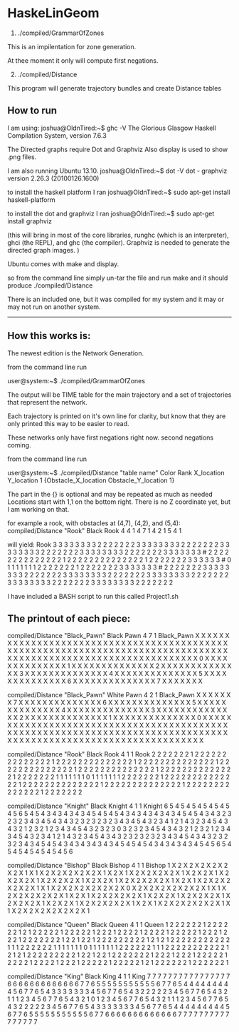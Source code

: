 HaskeLinGeom
============

1) ./compiled/GrammarOfZones 

This is an impilentation for zone generation.

At thee moment it only will compute first negations.

2) ./compiled/Distance

This program will generate trajectory bundles and create Distance tables


How to run
----------

I am using:
joshua@OldnTired:~$ ghc -V
The Glorious Glasgow Haskell Compilation System, version 7.6.3

The Directed graphs require Dot and Graphviz
Also display is used to show .png files.

I am also running Ubuntu 13.10.
joshua@OldnTired:~$ dot -V
dot - graphviz version 2.26.3 (20100126.1600)


to install the haskell platform I ran
joshua@OldnTired:~$ sudo apt-get install haskell-platform

to install the dot and graphviz I ran
joshua@OldnTired:~$ sudo apt-get install graphviz

(this will bring in most of the core libraries,
runghc (which is an interpreter), ghci (the REPL),
and ghc (the compiler). Graphviz is needed to generate
the directed graph images. )

Ubuntu comes with make and display.

so from the command line simply un-tar the file and
run make and it should produce ./compiled/Distance

There is an included one, but it was compiled for my system and it may
or may not run on another system.

---

How this works is:
------------------

The newest edition is the Network Generation.

from the command line run

user@system:~$ ./compiled/GrammarOfZones

The output will be TIME table for the main trajectory and a set of trajectories
that represent the network.

Each trajectory is printed on it's own line for clarity, but know that they are
only printed this way to be easier to read.

These networks only have first negations right now. second negations coming.


from the command line run

user@system:~$ ./compiled/Distance "table name" Color Rank X_location Y_location 1 {Obstacle_X_location Obstacle_Y_location 1}

The part in the {} is optional and may be repeated as much as needed
Locations start with 1,1 on the bottom right.  There is no Z coordinate yet, but I am working on that.

for example a rook, with obstacles at (4,7), (4,2), and  (5,4):
compiled/Distance "Rook" Black Rook 4 4 1 4 7 1 4 2 1 5 4 1

will yield:
Rook
3 3 3 3 3 3 3 3 2 2 2 2 2 2 2
3 3 3 3 3 3 3 3 2 2 2 2 2 2 2
3 3 3 3 3 3 3 3 2 2 2 2 2 2 2
3 3 3 3 3 3 3 3 2 2 2 2 2 2 2
3 3 3 3 3 3 3 # 2 2 2 2 2 2 2
2 2 2 2 2 2 2 1 2 2 2 2 2 2 2
2 2 2 2 2 2 2 1 2 2 2 2 2 2 2
3 3 3 3 3 3 # 0 1 1 1 1 1 1 1
2 2 2 2 2 2 2 1 2 2 2 2 2 2 2
3 3 3 3 3 3 3 # 2 2 2 2 2 2 2
3 3 3 3 3 3 3 3 2 2 2 2 2 2 2
3 3 3 3 3 3 3 3 2 2 2 2 2 2 2
3 3 3 3 3 3 3 3 2 2 2 2 2 2 2
3 3 3 3 3 3 3 3 2 2 2 2 2 2 2
3 3 3 3 3 3 3 3 2 2 2 2 2 2 2

I have included a BASH script to run this
called Project1.sh

The printout of each piece:
---------------------------

compiled/Distance "Black_Pawn" Black Pawn 4 7 1
Black_Pawn
X X X X X X X X X X X X X X X
X X X X X X X X X X X X X X X
X X X X X X X X X X X X X X X
X X X X X X X X X X X X X X X
X X X X X X X X X X X X X X X
X X X X X X X X X X X X X X X
X X X X X X X X X X X X X X X
X X X X X X X 0 X X X X X X X
X X X X X X X 1 X X X X X X X
X X X X X X X 2 X X X X X X X
X X X X X X X 3 X X X X X X X
X X X X X X X 4 X X X X X X X
X X X X X X X 5 X X X X X X X
X X X X X X X 6 X X X X X X X
X X X X X X X 7 X X X X X X X

compiled/Distance "Black_Pawn" White Pawn 4 2 1
Black_Pawn
X X X X X X X 7 X X X X X X X
X X X X X X X 6 X X X X X X X
X X X X X X X 5 X X X X X X X
X X X X X X X 4 X X X X X X X
X X X X X X X 3 X X X X X X X
X X X X X X X 2 X X X X X X X
X X X X X X X 1 X X X X X X X
X X X X X X X 0 X X X X X X X
X X X X X X X X X X X X X X X
X X X X X X X X X X X X X X X
X X X X X X X X X X X X X X X
X X X X X X X X X X X X X X X
X X X X X X X X X X X X X X X
X X X X X X X X X X X X X X X
X X X X X X X X X X X X X X X

compiled/Distance "Rook" Black Rook 4 1 1
Rook
2 2 2 2 2 2 2 1 2 2 2 2 2 2 2
2 2 2 2 2 2 2 1 2 2 2 2 2 2 2
2 2 2 2 2 2 2 1 2 2 2 2 2 2 2
2 2 2 2 2 2 2 1 2 2 2 2 2 2 2
2 2 2 2 2 2 2 1 2 2 2 2 2 2 2
2 2 2 2 2 2 2 1 2 2 2 2 2 2 2
2 2 2 2 2 2 2 1 2 2 2 2 2 2 2
1 1 1 1 1 1 1 0 1 1 1 1 1 1 1
2 2 2 2 2 2 2 1 2 2 2 2 2 2 2
2 2 2 2 2 2 2 1 2 2 2 2 2 2 2
2 2 2 2 2 2 2 1 2 2 2 2 2 2 2
2 2 2 2 2 2 2 1 2 2 2 2 2 2 2
2 2 2 2 2 2 2 1 2 2 2 2 2 2 2

compiled/Distance "Knight" Black Knight 4 1 1
Knight
6 5 4 5 4 5 4 5 4 5 4 5 4 5 6
5 4 5 4 3 4 3 4 3 4 3 4 5 4 5
4 5 4 3 4 3 4 3 4 3 4 3 4 5 4
5 4 3 4 3 2 3 2 3 2 3 4 3 4 5
4 3 4 3 2 3 2 3 2 3 2 3 4 3 4
5 4 3 2 3 4 1 2 1 4 3 2 3 4 5
4 3 4 3 2 1 2 3 2 1 2 3 4 3 4
5 4 3 2 3 2 3 0 3 2 3 2 3 4 5
4 3 4 3 2 1 2 3 2 1 2 3 4 3 4
5 4 3 2 3 4 1 2 1 4 3 2 3 4 5
4 3 4 3 2 3 2 3 2 3 2 3 4 3 4
5 4 3 4 3 2 3 2 3 2 3 4 3 4 5
4 5 4 3 4 3 4 3 4 3 4 3 4 5 4
5 4 5 4 3 4 3 4 3 4 3 4 5 4 5
6 5 4 5 4 5 4 5 4 5 4 5 4 5 6

compiled/Distance "Bishop" Black Bishop 4 1 1
Bishop
1 X 2 X 2 X 2 X 2 X 2 X 2 X 1
X 1 X 2 X 2 X 2 X 2 X 2 X 1 X
2 X 1 X 2 X 2 X 2 X 2 X 1 X 2
X 2 X 1 X 2 X 2 X 2 X 1 X 2 X
2 X 2 X 1 X 2 X 2 X 1 X 2 X 2
X 2 X 2 X 1 X 2 X 1 X 2 X 2 X
2 X 2 X 2 X 1 X 1 X 2 X 2 X 2
X 2 X 2 X 2 X 0 X 2 X 2 X 2 X
2 X 2 X 2 X 1 X 1 X 2 X 2 X 2
X 2 X 2 X 1 X 2 X 1 X 2 X 2 X
2 X 2 X 1 X 2 X 2 X 1 X 2 X 2
X 2 X 1 X 2 X 2 X 2 X 1 X 2 X
2 X 1 X 2 X 2 X 2 X 2 X 1 X 2
X 1 X 2 X 2 X 2 X 2 X 2 X 1 X
1 X 2 X 2 X 2 X 2 X 2 X 2 X 1

compiled/Distance "Queen" Black Queen 4 1 1
Queen
1 2 2 2 2 2 2 1 2 2 2 2 2 2 1
2 1 2 2 2 2 2 1 2 2 2 2 2 1 2
2 2 1 2 2 2 2 1 2 2 2 2 1 2 2
2 2 2 1 2 2 2 1 2 2 2 1 2 2 2
2 2 2 2 1 2 2 1 2 2 1 2 2 2 2
2 2 2 2 2 1 2 1 2 1 2 2 2 2 2
2 2 2 2 2 2 1 1 1 2 2 2 2 2 2
1 1 1 1 1 1 1 0 1 1 1 1 1 1 1
2 2 2 2 2 2 1 1 1 2 2 2 2 2 2
2 2 2 2 2 1 2 1 2 1 2 2 2 2 2
2 2 2 2 1 2 2 1 2 2 1 2 2 2 2
2 2 2 1 2 2 2 1 2 2 2 1 2 2 2
2 2 1 2 2 2 2 1 2 2 2 2 1 2 2
2 1 2 2 2 2 2 1 2 2 2 2 2 1 2
1 2 2 2 2 2 2 1 2 2 2 2 2 2 1

compiled/Distance "King" Black King 4 1 1
King
7 7 7 7 7 7 7 7 7 7 7 7 7 7 7
7 6 6 6 6 6 6 6 6 6 6 6 6 6 7
7 6 5 5 5 5 5 5 5 5 5 5 5 6 7
7 6 5 4 4 4 4 4 4 4 4 4 5 6 7
7 6 5 4 3 3 3 3 3 3 3 4 5 6 7
7 6 5 4 3 2 2 2 2 2 3 4 5 6 7
7 6 5 4 3 2 1 1 1 2 3 4 5 6 7
7 6 5 4 3 2 1 0 1 2 3 4 5 6 7
7 6 5 4 3 2 1 1 1 2 3 4 5 6 7
7 6 5 4 3 2 2 2 2 2 3 4 5 6 7
7 6 5 4 3 3 3 3 3 3 3 4 5 6 7
7 6 5 4 4 4 4 4 4 4 4 4 5 6 7
7 6 5 5 5 5 5 5 5 5 5 5 5 6 7
7 6 6 6 6 6 6 6 6 6 6 6 6 6 7
7 7 7 7 7 7 7 7 7 7 7 7 7 7 7
